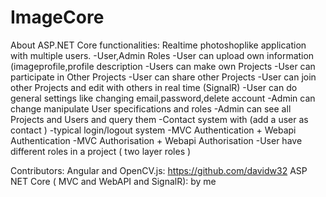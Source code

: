# ImageCore

About ASP.NET Core functionalities:
Realtime photoshoplike application with multiple users.
-User,Admin Roles
-User can upload own information (imageprofile,profile description
-Users can make own Projects
-User can participate in Other Projects
-User can share other Projects
-User can join other Projects and edit with others in real time (SignalR)
-User can do general settings like changing email,password,delete account
-Admin can change manipulate User specifications and roles
-Admin can see all Projects and Users and query them
-Contact system with (add a user as contact )
-typical login/logout system
-MVC Authentication + Webapi Authentication
-MVC Authorisation + Webapi Authorisation
-User have different roles in a project ( two layer roles )

Contributors:
Angular and OpenCV.js: https://github.com/davidw32 
ASP NET Core ( MVC and WebAPI and SignalR): by me
